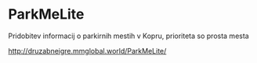 # ParkMeLite
Pridobitev informacij o parkirnih mestih v Kopru, prioriteta so prosta mesta

http://druzabneigre.mmglobal.world/ParkMeLite/
